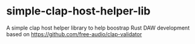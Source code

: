 # simple-clap-host-helper-lib
A simple clap host helper library to help boostrap Rust DAW development based on https://github.com/free-audio/clap-validator
